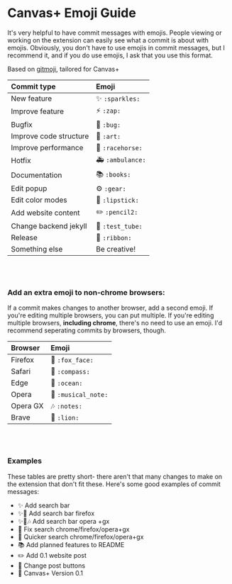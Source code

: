 # Canvas+ Emoji Guide
It's very helpful to have commit messages with emojis. People viewing or working on the extension can easily see what a commit is about with emojis. Obviously, you don't have to use emojis in commit messages, but I recommend it, and if you do use emojis, I ask that you use this format.

Based on [gitmoji](https://gitmoji.carloscuesta.me/), tailored for Canvas+

|Commit type|Emoji|
|:-|:-|
|New feature|:sparkles: `:sparkles:`|
|Improve feature|:zap: `:zap:`
|Bugfix|:bug: `:bug:`|
|Improve code structure|:art: `:art:`|
|Improve performance|:racehorse: `:racehorse:`|
|Hotfix|:ambulance: `:ambulance:`|
|Documentation|:books: `:books:`|
|Edit popup|:gear: `:gear:`|
|Edit color modes|:lipstick: `:lipstick:`|
|Add website content|:pencil2: `:pencil2:`|
|Change backend jekyll|:test_tube: `:test_tube:`|
|Release|:ribbon: `:ribbon:`|
|Something else|Be creative!|

<br><br>
### Add an extra emoji to non-chrome browsers:
If a commit makes changes to another browser, add a second emoji. If you're editing multiple browsers, you can put multiple. If you're editing multiple browsers, **including chrome**, there's no need to use an emoji. I'd recommend seperating commits by browsers, though.

|Browser|Emoji|
|:-|:-
|Firefox|:fox_face: `:fox_face:`|
|Safari|:compass: `:compass:`|
|Edge|:ocean: `:ocean:`|
|Opera|:musical_note: `:musical_note:`|
|Opera GX|:notes: `:notes:`|
|Brave|:lion: `:lion:`|

<br><br>
### Examples
These tables are pretty short- there aren't that many changes to make on the extension that don't fit these. Here's some good examples of commit messages:

- ✨  Add search bar
- ✨🦊  Add search bar firefox
- ✨🎵🎶  Add search bar opera +gx
- 🐛  Fix search chrome/firefox/opera+gx
- 🐎  Quicker search chrome/firefox/opera+gx
- 📚  Add planned features to README
- ✏️  Add 0.1 website post
- 🧪  Change post buttons
- 🎀  Canvas+ Version 0.1
